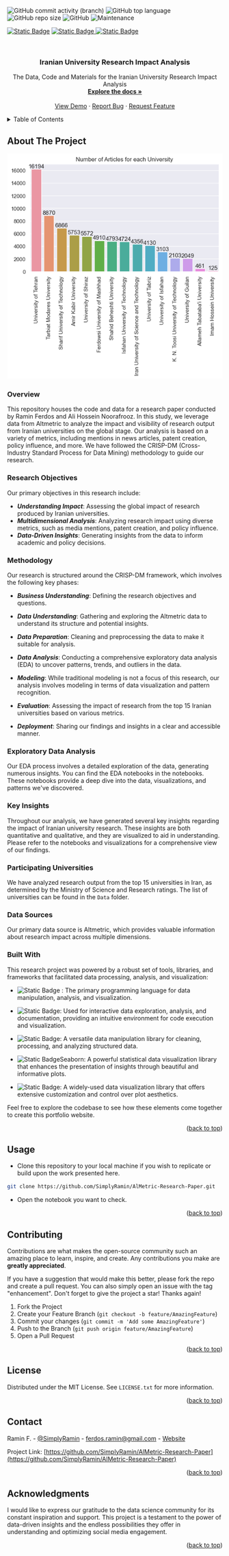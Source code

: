 <!-- PROJECT SHIELDS -->
![GitHub commit activity (branch)](https://img.shields.io/github/commit-activity/t/SimplyRamin/AlMetric-Research-Paper)
![GitHub top language](https://img.shields.io/github/languages/top/SimplyRamin/AlMetric-Research-Paper?logo=html5)
![GitHub repo size](https://img.shields.io/github/repo-size/SimplyRamin/AlMetric-Research-Paper)
![GitHub](https://img.shields.io/github/license/SimplyRamin/AlMetric-Research-Paper)
![Maintenance](https://img.shields.io/maintenance/no/2023)

[![Static Badge](https://img.shields.io/badge/Ramin%20F.-%230A66C2?style=for-the-badge&logo=linkedin)](https://www.linkedin.com/in/raminferdos/)
[![Static Badge](https://img.shields.io/badge/ferdos.ramin%40gmail.com-%23fefefe?style=for-the-badge&logo=gmail)
](mailto:ferdos.ramin@gmail.com)
[![Static Badge](https://img.shields.io/badge/Visit%20My%20Personal%20Portfolio-%23092540?style=for-the-badge)](https://simplyramin.github.io/)

<!-- PROJECT LOGO -->
<br />
<div align="center" id=readme-top>
  <h3 align="center">Iranian University Research Impact Analysis</h3>

  <p align="center">
    The Data, Code and Materials for the Iranian University Research Impact Analysis
    <br />
    <a href="https://github.com/SimplyRamin/AlMetric-Research-Paper"><strong>Explore the docs »</strong></a>
    <br />
    <br />
    <a href="https://github.com/SimplyRamin/AlMetric-Research-Paper">View Demo</a>
    ·
    <a href="https://github.com/SimplyRamin/AlMetric-Research-Paper/issues">Report Bug</a>
    ·
    <a href="https://github.com/SimplyRamin/AlMetric-Research-Paper/issues">Request Feature</a>
  </p>
</div>



<!-- TABLE OF CONTENTS -->
<details>
  <summary>Table of Contents</summary>
  <ol>
    <li>
      <a href="#about-the-project">About The Project</a>
      <ul>
        <li><a href="#overview">Overview</a></li>
        <li><a href="#methodology">Methodology</a></li>
        <li><a href="#exploratory-data-analysis">Exploratory Data Analysis</a></li>
        <li><a href="#key-insights">Key Insights</a></li>
        <li><a href="#participating-universities">Participating Universities</a></li>
        <li><a href="#data-sources">Data Sources</a></li>
        <li><a href="#built-with">Built With</a></li>
      </ul>
    </li>
    <li><a href="#usage">Usage</a></li>
    <li><a href="#contributing">Contributing</a></li>
    <li><a href="#license">License</a></li>
    <li><a href="#contact">Contact</a></li>
    <li><a href="#acknowledgments">Acknowledgments</a></li>
  </ol>
</details>


<!-- ABOUT THE PROJECT -->
## About The Project

![Product-Screenshot](images/output.png)

### Overview

This repository houses the code and data for a research paper conducted by Ramin Ferdos and Ali Hossein Noorafrooz. In this study, we leverage data from Altmetric to analyze the impact and visibility of research output from Iranian universities on the global stage. Our analysis is based on a variety of metrics, including mentions in news articles, patent creation, policy influence, and more. We have followed the CRISP-DM (Cross-Industry Standard Process for Data Mining) methodology to guide our research.

### Research Objectives
Our primary objectives in this research include:

- ***Understanding Impact***: Assessing the global impact of research produced by Iranian universities.
- ***Multidimensional Analysis***: Analyzing research impact using diverse metrics, such as media mentions, patent creation, and policy influence.
- ***Data-Driven Insights***: Generating insights from the data to inform academic and policy decisions.

### Methodology

Our research is structured around the CRISP-DM framework, which involves the following key phases:

- ***Business Understanding***: Defining the research objectives and questions.

- ***Data Understanding***: Gathering and exploring the Altmetric data to understand its structure and potential insights.

- ***Data Preparation***: Cleaning and preprocessing the data to make it suitable for analysis.

- ***Data Analysis***: Conducting a comprehensive exploratory data analysis (EDA) to uncover patterns, trends, and outliers in the data.

- ***Modeling***: While traditional modeling is not a focus of this research, our analysis involves modeling in terms of data visualization and pattern recognition.

- ***Evaluation***: Assessing the impact of research from the top 15 Iranian universities based on various metrics.

- ***Deployment***: Sharing our findings and insights in a clear and accessible manner.

### Exploratory Data Analysis
Our EDA process involves a detailed exploration of the data, generating numerous insights. You can find the EDA notebooks in the notebooks. These notebooks provide a deep dive into the data, visualizations, and patterns we've discovered.

### Key Insights
Throughout our analysis, we have generated several key insights regarding the impact of Iranian university research. These insights are both quantitative and qualitative, and they are visualized to aid in understanding. Please refer to the notebooks and visualizations for a comprehensive view of our findings.

### Participating Universities
We have analyzed research output from the top 15 universities in Iran, as determined by the Ministry of Science and Research ratings. The list of universities can be found in the `Data` folder.

### Data Sources
Our primary data source is Altmetric, which provides valuable information about research impact across multiple dimensions.

### Built With

This research project was powered by a robust set of tools, libraries, and frameworks that facilitated data processing, analysis, and visualization:

- ![Static Badge](https://img.shields.io/badge/Python-%23fafafa?style=flat&logo=python&logoColor=%231572B6)
: The primary programming language for data manipulation, analysis, and visualization.

- ![Static Badge](https://img.shields.io/badge/Jupyter_Notebooks-%23fafafa?style=flat&logo=jupyter&logoColor=%231572B6): Used for interactive data exploration, analysis, and documentation, providing an intuitive environment for code execution and visualization.

- ![Static Badge](https://img.shields.io/badge/Pandas-%23fafafa?style=flat&logo=pandas&logoColor=%231572B6): A versatile data manipulation library for cleaning, processing, and analyzing structured data.

- ![Static Badge](https://img.shields.io/badge/Seaborn-%23fafafa?style=flat&logo=seaborn&logoColor=%231572B6)Seaborn: A powerful statistical data visualization library that enhances the presentation of insights through beautiful and informative plots.

- ![Static Badge](https://img.shields.io/badge/Matplotlib-%23fafafa?style=flat&logo=matplotlib&logoColor=%231572B6): A widely-used data visualization library that offers extensive customization and control over plot aesthetics.

Feel free to explore the codebase to see how these elements come together to create this portfolio website.

<p align="right">(<a href="#readme-top">back to top</a>)</p>

<!-- HOW TO USE THIS REPOSITORY -->
## Usage
- Clone this repository to your local machine if you wish to replicate or build upon the work presented here.
```bash
git clone https://github.com/SimplyRamin/AlMetric-Research-Paper.git
```

- Open the notebook you want to check.

<p align="right">(<a href="#readme-top">back to top</a>)</p>

<!-- CONTRIBUTING -->
## Contributing

Contributions are what makes the open-source community such an amazing place to learn, inspire, and create. Any contributions you make are **greatly appreciated**.

If you have a suggestion that would make this better, please fork the repo and create a pull request. You can also simply open an issue with the tag "enhancement".
Don't forget to give the project a star! Thanks again!

1. Fork the Project
2. Create your Feature Branch (`git checkout -b feature/AmazingFeature`)
3. Commit your changes (`git commit -m 'Add some AmazingFeature'`)
4. Push to the Branch (`git push origin feature/AmazingFeature`)
5. Open a Pull Request

<p align="right">(<a href="#readme-top">back to top</a>)</p>


<!-- LICENSE -->
## License

Distributed under the MIT License. See `LICENSE.txt` for more information.

<p align="right">(<a href="#readme-top">back to top</a>)</p>


<!-- CONTACT -->
## Contact

Ramin F. - [@SimplyRamin](https://www.linkedin.com/in/raminferdos/) - ferdos.ramin@gmail.com - [Website](https://AlMetric-Research-Paper)

Project Link: [https://github.com/SimplyRamin/AlMetric-Research-Paper](https://github.com/SimplyRamin/AlMetric-Research-Paper)

<p align="right">(<a href="#readme-top">back to top</a>)</p>


<!-- ACKNOWLEDGMENTS -->
## Acknowledgments

I would like to express our gratitude to the data science community for its constant inspiration and support. This project is a testament to the power of data-driven insights and the endless possibilities they offer in understanding and optimizing social media engagement.

<p align="right">(<a href="#readme-top">back to top</a>)</p>